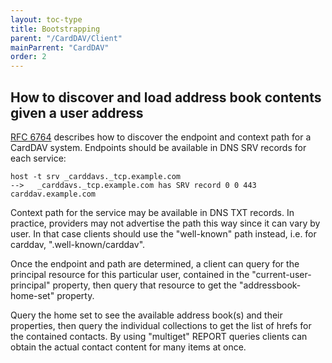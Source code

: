 ```yaml
---
layout: toc-type
title: Bootstrapping
parent: "/CardDAV/Client"
mainParrent: "CardDAV"
order: 2
---
```


## How to discover and load address book contents given a user address

[RFC 6764](https://tools.ietf.org/html/rfc6764) describes how to discover the endpoint and context path for a CardDAV system. Endpoints should be available in DNS SRV records for each service:

```
host -t srv _carddavs._tcp.example.com
-->   _carddavs._tcp.example.com has SRV record 0 0 443 carddav.example.com
```

Context path for the service may be available in DNS TXT records. In practice, providers may not advertise the path this way since it can vary by user.  In that case clients should use the "well-known" path instead, i.e. for carddav, ".well-known/carddav".

Once the endpoint and path are determined, a client can query for the principal resource for this particular user, contained in the "current-user-principal" property, then query that resource to get the "addressbook-home-set" property.  

Query the home set to see the available address book(s) and their properties, then query the individual collections to get the list of hrefs for the contained contacts. By using "multiget" REPORT queries clients can obtain the actual contact content for many items at once.



